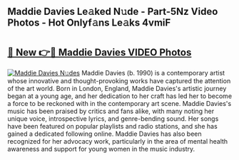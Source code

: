 ## Maddie Davies Le𝚊ked N𝚞de - Part-5Nz Video Photos - Hot Onlyf𝚊ns Le𝚊ks 4vmiF

# <h2><a href="http://ab61833.deff.icu/?id=Maddie+Davies">🔗 New 👉🔴 Maddie Davies VIDEO Photos</a></h2>

[![Maddie Davies N𝚞des](https://i.imgur.com/rIISA9y.gif)](http://ab61833.deff.icu/?id=Maddie+Davies)
Maddie Davies (b. 1990) is a contemporary artist whose innovative and thought-provoking works have captured the attention of the art world. Born in London, England, Maddie Davies's artistic journey began at a young age, and her dedication to her craft has led her to become a force to be reckoned with in the contemporary art scene. Maddie Davies's music has been praised by critics and fans alike, with many noting her unique voice, introspective lyrics, and genre-bending sound. Her songs have been featured on popular playlists and radio stations, and she has gained a dedicated following online. Maddie Davies has also been recognized for her advocacy work, particularly in the area of mental health awareness and support for young women in the music industry.
